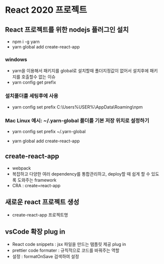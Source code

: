 # React 2020 프로젝트

## React 프로젝트를 위한 nodejs 플러그인 설치

- npm i -g yarn
- yarn global add create-react-app

### windows

- yarn을 이용해서 패키지를 global로 설치할때 폴더지정값이 없어서 설치후에 패키지를 호출할수 없는 이슈
- yarn config get prefix

### 설치폴더를 세팅후에 사용

- yarn config set prefix C:\Users\%USER%\AppData\Roaming\npm

### Mac Linux 예시: ~/.yarn-global 폴더를 기본 저장 위치로 설정하기

- yarn config set prefix ~/.yarn-global

* yarn global add create-react-app

## create-react-app

- webpack
- 복잡하고 다양한 여러 dependency를 통합관리하고, deploy할 때 쉽게
  할 수 있도록 도와주는 framework
- CRA : create=react-app

## 새로운 react 프로젝트 생성

- create-react-app 프로젝트명

## vsCode 확장 plug in

- React code snippets : jsx 파일을 만드는 탬플릿 제공 plug in
- prettier code formater : 규칙적으로 코드를 바꿔주는 역할
- 설정 : formatOnSave 검색하여 설정
